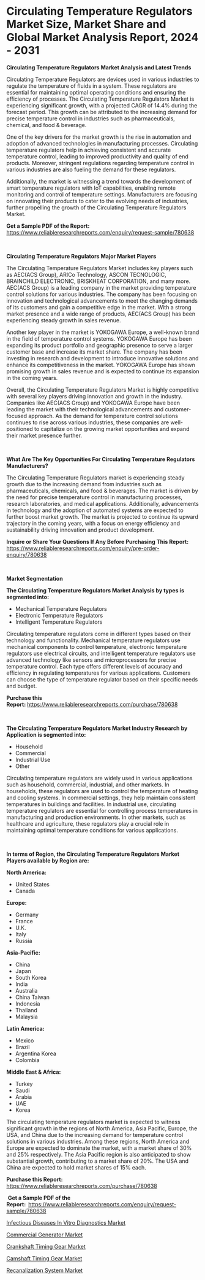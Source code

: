 <p><h1>Circulating Temperature Regulators Market Size, Market Share and Global Market Analysis Report, 2024 - 2031</h1></p><p><strong>Circulating Temperature Regulators Market Analysis and Latest Trends</strong></p>
<p><p>Circulating Temperature Regulators are devices used in various industries to regulate the temperature of fluids in a system. These regulators are essential for maintaining optimal operating conditions and ensuring the efficiency of processes. The Circulating Temperature Regulators Market is experiencing significant growth, with a projected CAGR of 14.4% during the forecast period. This growth can be attributed to the increasing demand for precise temperature control in industries such as pharmaceuticals, chemical, and food & beverage.</p><p>One of the key drivers for the market growth is the rise in automation and adoption of advanced technologies in manufacturing processes. Circulating temperature regulators help in achieving consistent and accurate temperature control, leading to improved productivity and quality of end products. Moreover, stringent regulations regarding temperature control in various industries are also fueling the demand for these regulators.</p><p>Additionally, the market is witnessing a trend towards the development of smart temperature regulators with IoT capabilities, enabling remote monitoring and control of temperature settings. Manufacturers are focusing on innovating their products to cater to the evolving needs of industries, further propelling the growth of the Circulating Temperature Regulators Market.</p></p>
<p><strong>Get a Sample PDF of the Report:&nbsp;</strong> <a href="https://www.reliableresearchreports.com/enquiry/request-sample/780638">https://www.reliableresearchreports.com/enquiry/request-sample/780638</a></p>
<p>&nbsp;</p>
<p><strong>Circulating Temperature Regulators Major Market Players</strong></p>
<p><p>The Circulating Temperature Regulators Market includes key players such as AEC(ACS Group), ARICo Technology, ASCON TECNOLOGIC, BRAINCHILD ELECTRONIC, BRISKHEAT CORPORATION, and many more. AEC(ACS Group) is a leading company in the market providing temperature control solutions for various industries. The company has been focusing on innovation and technological advancements to meet the changing demands of its customers and gain a competitive edge in the market. With a strong market presence and a wide range of products, AEC(ACS Group) has been experiencing steady growth in sales revenue.</p><p>Another key player in the market is YOKOGAWA Europe, a well-known brand in the field of temperature control systems. YOKOGAWA Europe has been expanding its product portfolio and geographic presence to serve a larger customer base and increase its market share. The company has been investing in research and development to introduce innovative solutions and enhance its competitiveness in the market. YOKOGAWA Europe has shown promising growth in sales revenue and is expected to continue its expansion in the coming years.</p><p>Overall, the Circulating Temperature Regulators Market is highly competitive with several key players driving innovation and growth in the industry. Companies like AEC(ACS Group) and YOKOGAWA Europe have been leading the market with their technological advancements and customer-focused approach. As the demand for temperature control solutions continues to rise across various industries, these companies are well-positioned to capitalize on the growing market opportunities and expand their market presence further.</p></p>
<p>&nbsp;</p>
<p><strong>What Are The Key Opportunities For Circulating Temperature Regulators Manufacturers?</strong></p>
<p><p>The Circulating Temperature Regulators market is experiencing steady growth due to the increasing demand from industries such as pharmaceuticals, chemicals, and food & beverages. The market is driven by the need for precise temperature control in manufacturing processes, research laboratories, and medical applications. Additionally, advancements in technology and the adoption of automated systems are expected to further boost market growth. The market is projected to continue its upward trajectory in the coming years, with a focus on energy efficiency and sustainability driving innovation and product development.</p></p>
<p><strong>Inquire or Share Your Questions If Any Before Purchasing This Report:</strong> <a href="https://www.reliableresearchreports.com/enquiry/pre-order-enquiry/780638">https://www.reliableresearchreports.com/enquiry/pre-order-enquiry/780638</a></p>
<p>&nbsp;</p>
<p><strong>Market Segmentation</strong></p>
<p><strong>The Circulating Temperature Regulators Market Analysis by types is segmented into:</strong></p>
<p><ul><li>Mechanical Temperature Regulators</li><li>Electronic Temperature Regulators</li><li>Intelligent Temperature Regulators</li></ul></p>
<p><p>Circulating temperature regulators come in different types based on their technology and functionality. Mechanical temperature regulators use mechanical components to control temperature, electronic temperature regulators use electrical circuits, and intelligent temperature regulators use advanced technology like sensors and microprocessors for precise temperature control. Each type offers different levels of accuracy and efficiency in regulating temperatures for various applications. Customers can choose the type of temperature regulator based on their specific needs and budget.</p></p>
<p><strong>Purchase this Report:&nbsp;</strong><a href="https://www.reliableresearchreports.com/purchase/780638">https://www.reliableresearchreports.com/purchase/780638</a></p>
<p>&nbsp;</p>
<p><strong>The Circulating Temperature Regulators Market Industry Research by Application is segmented into:</strong></p>
<p><ul><li>Household</li><li>Commercial</li><li>Industrial Use</li><li>Other</li></ul></p>
<p><p>Circulating temperature regulators are widely used in various applications such as household, commercial, industrial, and other markets. In households, these regulators are used to control the temperature of heating and cooling systems. In commercial settings, they help maintain consistent temperatures in buildings and facilities. In industrial use, circulating temperature regulators are essential for controlling process temperatures in manufacturing and production environments. In other markets, such as healthcare and agriculture, these regulators play a crucial role in maintaining optimal temperature conditions for various applications.</p></p>
<p>&nbsp;</p>
<p><strong>In terms of Region, the Circulating Temperature Regulators Market Players available by Region are:</strong></p>
<p>
    <p> <strong> North America: </strong>
        <ul>
            <li>United States</li>
            <li>Canada</li>
        </ul>
        </p> 
    <p> <strong> Europe: </strong>
        <ul>
            <li>Germany</li>
            <li>France</li>
            <li>U.K.</li>
            <li>Italy</li>
            <li>Russia</li>
        </ul>
        </p> 
    <p> <strong> Asia-Pacific: </strong>
        <ul>
            <li>China</li>
            <li>Japan</li>
            <li>South Korea</li>
            <li>India</li>
            <li>Australia</li>
            <li>China Taiwan</li>
            <li>Indonesia</li>
            <li>Thailand</li>
            <li>Malaysia</li>
        </ul>
        </p> 
    <p> <strong> Latin America: </strong>
        <ul>
            <li>Mexico</li>
            <li>Brazil</li>
            <li>Argentina Korea</li>
            <li>Colombia</li>
        </ul>
        </p> 
    <p> <strong> Middle East & Africa: </strong>
        <ul>
            <li>Turkey</li>
            <li>Saudi</li>
            <li>Arabia</li>
            <li>UAE</li>
            <li>Korea</li>
        </ul>
    </p>
    </p>
<p><p>The circulating temperature regulators market is expected to witness significant growth in the regions of North America, Asia Pacific, Europe, the USA, and China due to the increasing demand for temperature control solutions in various industries. Among these regions, North America and Europe are expected to dominate the market, with a market share of 30% and 25% respectively. The Asia Pacific region is also anticipated to show substantial growth, contributing to a market share of 20%. The USA and China are expected to hold market shares of 15% each.</p></p>
<p><strong>Purchase this Report: </strong><a href="https://www.reliableresearchreports.com/purchase/780638">https://www.reliableresearchreports.com/purchase/780638</a></p>
<p>&nbsp;<strong>Get a Sample PDF of the Report:&nbsp;&nbsp;</strong><a href="https://www.reliableresearchreports.com/enquiry/request-sample/780638">https://www.reliableresearchreports.com/enquiry/request-sample/780638</a></p>
<p><strong></strong></p>
<p><p><a href="https://issuu.com/reportprime-2/docs/infectious-diseases-in-vitro-diagnostics-market-si">Infectious Diseases In Vitro Diagnostics Market</a></p><p><a href="https://medium.com/@seansandoval1935/commercial-generator-market-analysis-and-sze-forecasted-for-period-from-2024-to-2031-27723e936661">Commercial Generator Market</a></p><p><a href="https://medium.com/@armandhilll1/crankshaft-timing-gear-market-report-reveals-the-latest-trends-and-growth-opportunities-of-this-54a40d4b3331">Crankshaft Timing Gear Market</a></p><p><a href="https://medium.com/@armandhilll1/camshaft-timing-gear-market-size-market-outlook-and-market-forecast-2024-to-2031-2e7bfb6ccf37">Camshaft Timing Gear Market</a></p><p><a href="https://issuu.com/reportprime-2/docs/recanalization-system-market-size-2030.pptx">Recanalization System Market</a></p></p>
